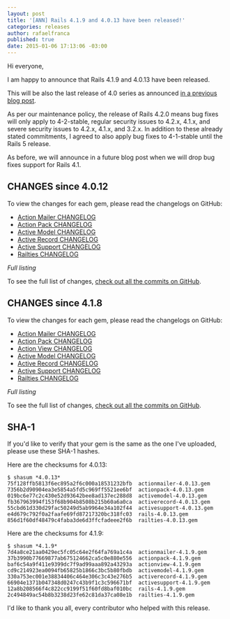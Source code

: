 ```yaml
---
layout: post
title: '[ANN] Rails 4.1.9 and 4.0.13 have been released!'
categories: releases
author: rafaelfranca
published: true
date: 2015-01-06 17:13:06 -03:00
---
```


Hi everyone,

I am happy to announce that Rails 4.1.9 and 4.0.13 have been released.

This will be also the last release of 4.0 series as announced
[in a previous blog post](https://rubyonrails.org/2014/9/12/Rails-4-1-6-and-4-0-10-has-been-released).

As per our maintenance policy, the release of Rails 4.2.0 means bug fixes will only apply to 4-2-stable,
regular security issues to 4.2.x, 4.1.x, and severe security issues to 4.2.x, 4.1.x, and 3.2.x.
In addition to these already stated commitments, I agreed to also apply bug fixes to 4-1-stable
until the Rails 5 release.

As before, we will announce in a future blog post when we will drop bug fixes support
for Rails 4.1.

## CHANGES since 4.0.12

To view the changes for each gem, please read the changelogs on GitHub:

* [Action Mailer CHANGELOG](https://github.com/rails/rails/blob/v4.0.13/actionmailer/CHANGELOG.md)
* [Action Pack CHANGELOG](https://github.com/rails/rails/blob/v4.0.13/actionpack/CHANGELOG.md)
* [Active Model CHANGELOG](https://github.com/rails/rails/blob/v4.0.13/activemodel/CHANGELOG.md)
* [Active Record CHANGELOG](https://github.com/rails/rails/blob/v4.0.13/activerecord/CHANGELOG.md)
* [Active Support CHANGELOG](https://github.com/rails/rails/blob/v4.0.13/activesupport/CHANGELOG.md)
* [Railties CHANGELOG](https://github.com/rails/rails/blob/v4.0.13/railties/CHANGELOG.md)

*Full listing*

To see the full list of changes, [check out all the commits on
GitHub](https://github.com/rails/rails/compare/v4.0.12...v4.0.13).

## CHANGES since 4.1.8

To view the changes for each gem, please read the changelogs on GitHub:

* [Action Mailer CHANGELOG](https://github.com/rails/rails/blob/v4.1.9/actionmailer/CHANGELOG.md)
* [Action Pack CHANGELOG](https://github.com/rails/rails/blob/v4.1.9/actionpack/CHANGELOG.md)
* [Action View CHANGELOG](https://github.com/rails/rails/blob/v4.1.9/actionview/CHANGELOG.md)
* [Active Model CHANGELOG](https://github.com/rails/rails/blob/v4.1.9/activemodel/CHANGELOG.md)
* [Active Record CHANGELOG](https://github.com/rails/rails/blob/v4.1.9/activerecord/CHANGELOG.md)
* [Active Support CHANGELOG](https://github.com/rails/rails/blob/v4.1.9/activesupport/CHANGELOG.md)
* [Railties CHANGELOG](https://github.com/rails/rails/blob/v4.1.9/railties/CHANGELOG.md)

*Full listing*

To see the full list of changes, [check out all the commits on
GitHub](https://github.com/rails/rails/compare/v4.1.8...v4.1.9).

## SHA-1

If you'd like to verify that your gem is the same as the one I've uploaded,
please use these SHA-1 hashes.

Here are the checksums for 4.0.13:

```
$ shasum *4.0.13*
75f128ffb5813f6ec895a2f6c000a18531232bfb  actionmailer-4.0.13.gem
7356b2d90904ea3e5854a5fd5c969ff5521ee6bf  actionpack-4.0.13.gem
019bc6e77c2c430e52d93642bee8ad137ec288d8  activemodel-4.0.13.gem
fb367963994f153f68b904b8508b215b60a6a0ca  activerecord-4.0.13.gem
55cbd61d330d29fac50249d5ab9964e34a102f44  activesupport-4.0.13.gem
e4d679c792f0a2faafe69fd87217320bc318fc03  rails-4.0.13.gem
856d1f60df48479c4faba3de6d3ffcfadeee2f6b  railties-4.0.13.gem
```

Here are the checksums for 4.1.9:

```
$ shasum *4.1.9*
7d4a8ce21aa0429ec5fc05c64e2f64fa769a1c4a  actionmailer-4.1.9.gem
37b3990b77669877ab675124662ca5c0e880e556  actionpack-4.1.9.gem
baf6c54a9f411e9399dc7f9ad99aaa892a43293a  actionview-4.1.9.gem
cd9c214923ea0094fb65825b1866c3bc5b80fbdb  activemodel-4.1.9.gem
330a753ec001e38834406c464e306c3c43e276b5  activerecord-4.1.9.gem
66904e1371b047348d0247c43b9f1c3c596671bf  activesupport-4.1.9.gem
12a8b208566f4c822cc9199f51f60fd8baf010bc  rails-4.1.9.gem
2c494849ac54b8b3238d23fe62c81da37ca08e1b  railties-4.1.9.gem
```

I'd like to thank you all, every contributor who helped with this release.
